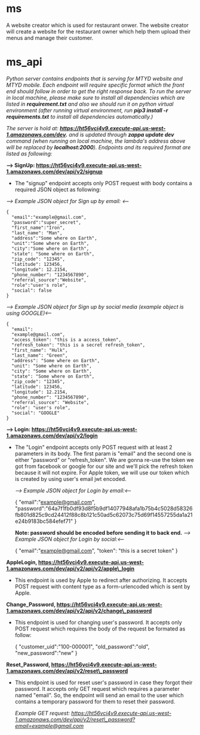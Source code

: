 # ms

A website creator which is used for restaurant onwer. The website creator will create a website for the restaurant owner which help them upload their menus and manage their customer.

# ms_api

_Python server contains endpoints that is serving for MTYD website and MTYD mobile. Each endpoint will require specific format which the front end should follow in order to get the right response back._
_To run the server in local machine, please make sure to install all dependencies which are listed in **requirement.txt** and also we should run it on python virtual environment (after running virtual environment, run **pip3 install -r requirements.txt** to install all dependencies automatically.)_

_The server is hold at: **https://ht56vci4v9.execute-api.us-west-1.amazonaws.com/dev.** and is updated through **zappa update dev** command (when running on local machine, the lambda's address above will be replaced by **localhost:2000**). Endpoints and its required format are listed as following:_

**--> SignUp: https://ht56vci4v9.execute-api.us-west-1.amazonaws.com/dev/api/v2/signup**

- The "signup" endpoint accepts only POST request with body contains a required JSON object as following:

_--> Example JSON object for Sign up by email: <--_

    {
      "email":"example@gmail.com",
      "password":"super_secret",
      "first_name":"Iron",
      "last_name": "Man",
      "address":"Some where on Earth",
      "unit":"Some where on Earth",
      "city":"Some where on Earth",
      "state": "Some where on Earth",
      "zip_code": "12345",
      "latitude": 123456,
      "longitude": 12.2154,
      "phone_number": "1234567890",
      "referral_source":"Website",
      "role":"user's role",
      "social": false
    }

_--> Example JSON object for Sign up by social media (example object is using GOOGLE)<--_

    {
      "email":
      "example@gmail.com",
      "access_token": "this is a access_token",
      "refresh_token": "this is a secret refresh_token",
      "first_name": "Hulk",
      "last_name": "Green",
      "address": "Some where on Earth",
      "unit": "Some where on Earth",
      "city": "Some where on Earth",
      "state": "Some where on Earth",
      "zip_code": "12345",
      "latitude": 123456,
      "longitude": 12.2154,
      "phone_number": "1234567890",
      "referral_source": "Website",
      "role": "user's role",
      "social": "GOOGLE"
    }

**--> Login: https://ht56vci4v9.execute-api.us-west-1.amazonaws.com/dev/api/v2/login**

- The "Login" endpoint accepts only POST request with at least 2 parameters in its body. The first param is "email" and the second one is either "password" or "refresh_token". We are gonna re-use the token we got from facebook or google for our site and we'll pick the refresh token because it will not expire. For Apple token, we will use our token which is created by using user's email jwt encoded.

  _--> Example JSON object for Login by email:<--_

  {
  "email":"example@gmail.com",
  "password":"64a7f1fb0df93d8f5b9df14077948afa1b75b4c5028d58326fb801d825c9cd24412f88c8b121c50ad5c62073c75d69f14557255da1a21e24b9183bc584efef71"
  }

  **Note: password should be encoded before sending it to back end.**
  _--> Example JSON object for Login by social:<--_

  {
  "email":"example@gmail.com",
  "token": "this is a secret token"
  }

**AppleLogin, https://ht56vci4v9.execute-api.us-west-1.amazonaws.com/dev/api/v2/api/v2/apple\_login**

- This endpoint is used by Apple to redirect after authorizing. It accepts POST request with content type as a form-urlencoded which is sent by Apple.

**Change_Password, https://ht56vci4v9.execute-api.us-west-1.amazonaws.com/dev/api/v2/api/v2/change\_password**

- This endpoint is used for changing user's password. It accepts only POST request which requires the body of the request be formated as follow:

  {
  "customer_uid":"100-000001",
  "old_password":"old",
  "new_password":"new"
  }

**Reset_Password, https://ht56vci4v9.execute-api.us-west-1.amazonaws.com/dev/api/v2/reset\_password**

- This endpoint is used for reset user's password in case they forgot their password. It accepts only GET request which requires a parameter named "email". So, the endpoint will send an email to the user which contains a temporary password for them to reset their password.

  _Example GET request: https://ht56vci4v9.execute-api.us-west-1.amazonaws.com/dev/api/v2/reset\_password?email=example@gmail.com_
